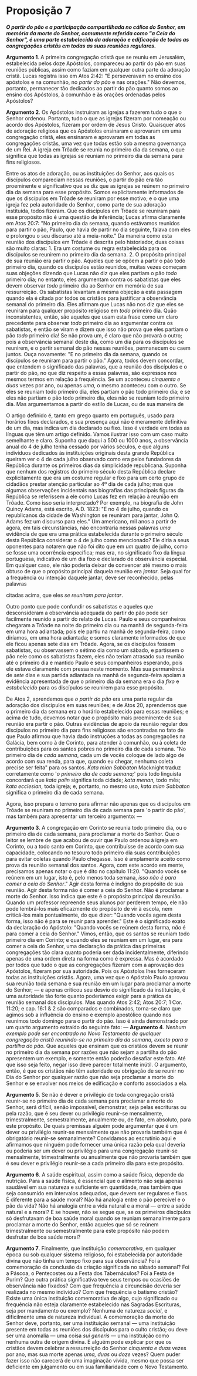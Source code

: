 # Proposição 7

***O partir do pão e a participação compartilhada no cálice do Senhor, em memória da morte do Senhor, comumente referida como "a Ceia do Senhor", é uma parte estabelecida da adoração e edificação de todas as congregações cristãs em todas as suas reuniões regulares.***

**Argumento 1**. A primeira congregação cristã que se reuniu em Jerusalém, estabelecida pelos doze Apóstolos, compareceu ao partir do pão em suas reuniões públicas, assim como faziam em qualquer outra parte da adoração cristã. Lucas registra isso em Atos 2:42: "E perseveravam no ensino dos apóstolos e na comunhão, no *partir do pão* e nas orações." Não devemos, portanto, permanecer tão dedicados ao partir do pão quanto somos ao ensino dos Apóstolos, à comunhão e às orações ordenadas pelos Apóstolos?

**Argumento 2**. Os Apóstolos instruíram as igrejas a fazerem tudo o que o Senhor ordenou. Portanto, tudo o que as igrejas fizeram por nomeação ou acordo dos Apóstolos, fizeram por ordem de Jesus Cristo. Quaisquer atos de adoração religiosa que os Apóstolos ensinaram e aprovaram em uma congregação cristã, eles ensinaram e aprovaram em todas as congregações cristãs, uma vez que todas estão sob a mesma governança de um Rei. A igreja em Trôade se reunia no primeiro dia da semana, o que significa que todas as igrejas se reuniam no primeiro dia da semana para fins religiosos.

Entre os atos de adoração, ou as instituições do Senhor, aos quais os discípulos compareciam nessas reuniões, o partir do pão era tão proeminente e significativo que se diz que as igrejas se reúnem no primeiro dia da semana para esse propósito. Somos explicitamente informados de que os discípulos em Trôade se reuniram por esse motivo; e o que uma igreja fez pela autoridade do Senhor, como parte de sua adoração instituída, todos fizeram. Que os discípulos em Trôade se reuniram para esse propósito não é uma questão de inferência; Lucas afirma claramente em Atos 20:7: "No primeiro dia da semana, quando estávamos reunidos para partir o pão, Paulo, que havia de partir no dia seguinte, falava com eles e prolongou o seu discurso até a meia-noite." Da maneira como esta reunião dos discípulos em Trôade é descrita pelo historiador, duas coisas são muito claras: 1. Era um costume ou regra estabelecida para os discípulos se reunirem no primeiro dia da semana. 2. O propósito principal de sua reunião era partir o pão. Aqueles que se opõem a partir o pão todo primeiro dia, quando os discípulos estão reunidos, muitas vezes começam suas objeções dizendo que Lucas não diz que eles partiam o pão *todo* primeiro dia; no entanto, eles argumentam contra os sabatistas que eles devem observar *todo* primeiro dia ao Senhor em memória de sua ressurreição. Os sabatistas levantam a mesma objeção a esta passagem quando ela é citada por todos os cristãos para justificar a observância semanal do primeiro dia. Eles afirmam que Lucas não nos diz que eles se reuniram para qualquer propósito religioso em *todo* primeiro dia. Quão inconsistentes, então, são aqueles que usam esta frase como um claro precedente para observar *todo* primeiro dia ao argumentar contra os sabatistas, e então se viram e dizem que isso não prova que eles partiam o pão *todo* primeiro dia! Se não prova um, é claro que não provará o outro; pois a observância semanal deste dia, como um dia para os discípulos se reunirem, e o partir semanal do pão nessas reuniões, permanecem ou caem juntos. Ouça novamente: "E no primeiro dia da semana, quando os discípulos se reuniram para partir o pão." Agora, todos devem concordar, que entendem o significado das palavras, que a reunião dos discípulos e o partir do pão, no que diz respeito a essas palavras, são expressos nos mesmos termos em relação à frequência. Se um aconteceu *cinquenta e duas* vezes por ano, ou apenas *uma*, o mesmo aconteceu com o outro. Se eles se reuniam todo primeiro dia, eles partiam o pão todo primeiro dia; e se eles não partiam o pão todo primeiro dia, eles não se reuniam todo primeiro dia. Mas argumentamos a partir do estilo de Lucas, ou de sua maneira de

O artigo definido é, tanto em grego quanto em português, usado para horários fixos declarados, e sua presença aqui não é meramente definitiva de um dia, mas indica um dia declarado ou fixo. Isso é verdade em todas as línguas que têm um artigo definido. Vamos ilustrar isso com um caso muito semelhante e claro. Suponha que daqui a 500 ou 1000 anos, a observância anual do 4 de julho tenha cessado por vários séculos, e que alguns indivíduos dedicados às instituições originais desta grande República queiram ver o 4 de cada julho observado como era pelos fundadores da República durante os primeiros dias da simplicidade republicana. Suponha que nenhum dos registros do primeiro século desta República declare explicitamente que era um costume regular e fixo para um certo grupo de cidadãos prestar atenção particular ao 4º dia de cada julho; mas que algumas observações incidentais nas biografias das principais figuras da República se referissem a ele como Lucas fez em relação à reunião em Trôade. Como isso seria interpretado? Por exemplo, na biografia de John Quincy Adams, está escrito, A.D. 1823: "E no 4 de julho, quando os republicanos da cidade de Washington se reuniram para jantar, John Q. Adams fez um discurso para eles." Um americano, mil anos a partir de agora, em tais circunstâncias, não encontraria nessas palavras *uma* evidência de que era uma prática estabelecida durante o primeiro século desta República considerar o 4 de julho como mencionado? Ele diria a seus oponentes para notarem que não foi dito que em *um* quatro de julho, como se fosse uma ocorrência específica; mas era, no significado fixo da língua portuguesa, indicativo de um dia fixo e declarado de observância especial. Em qualquer caso, ele não poderia deixar de convencer até mesmo o mais obtuso de que o propósito principal daquela reunião era *jantar*. Seja qual for a frequência ou intenção daquele jantar, deve ser reconhecido, pelas palavras

citadas acima, que eles *se reuniram para jantar*.

Outro ponto que pode confundir os sabatistas e aqueles que desconsideram a observância adequada do partir do pão pode ser facilmente reunido a partir do relato de Lucas. Paulo e seus companheiros chegaram a Trôade na noite do primeiro dia ou na manhã de segunda-feira em uma hora adiantada; pois ele partiu na manhã de segunda-feira, como diríamos, em uma hora adiantada; e somos claramente informados de que ele ficou apenas sete dias em Trôade. Agora, se os discípulos fossem sabatistas, ou observassem o sétimo dia como um sábado, e partissem o pão nele como os sabatistas fazem, eles não teriam atrasado sua reunião até o primeiro dia e mantido Paulo e seus companheiros esperando, pois ele estava claramente com pressa neste momento. Mas sua permanência de *sete* dias e sua partida adiantada na manhã de segunda-feira apoiam a evidência apresentada de que o primeiro dia da semana era o dia *fixo* e *estabelecido* para os discípulos se reunirem para esse propósito.

De Atos 2, aprendemos que *o partir do pão* era uma parte regular da adoração dos discípulos em suas reuniões; e de Atos 20, aprendemos que o primeiro dia da semana era o horário estabelecido para essas reuniões; e acima de tudo, devemos notar que o propósito mais proeminente de sua reunião era partir o pão. Outras evidências de apoio da reunião regular dos discípulos no primeiro dia para fins religiosos são encontradas no fato de que Paulo afirmou que havia dado instruções a todas as congregações na Galácia, bem como à de Corinto, para atender à comunhão, ou à coleta de contribuições para os santos pobres no primeiro dia de cada semana. "No primeiro dia de *cada semana*, cada um de vocês coloque de lado algo de acordo com sua renda, para que, quando eu chegar, nenhuma coleta precise ser feita" para os santos. *Kata mian Sabbaton* Macknight traduz corretamente como '*o primeiro dia de cada semana;*' pois todo linguista concordará que *kata polin* significa toda cidade; *kata menan,* todo mês; *kata ecclesian,* toda igreja; e, portanto, no mesmo uso, *kata mian Sabbaton* significa o primeiro dia de cada semana.

Agora, isso prepara o terreno para afirmar não apenas que os discípulos em Trôade se reuniram no primeiro dia de cada semana para 'o partir do pão', mas também para apresentar um terceiro argumento: —

**Argumento 3**. A congregação em Corinto se reunia todo primeiro dia, ou o primeiro dia de cada semana, para proclamar a morte do Senhor. Que o leitor se lembre de que acabou de ouvir que Paulo ordenou à igreja em Corinto, ou a todo santo em Corinto, que contribuísse de acordo com sua capacidade, colocando no tesouro todo primeiro dia suas contribuições para evitar coletas quando Paulo chegasse. Isso é amplamente aceito como prova da reunião semanal dos santos. Agora, com este acordo em mente, precisamos apenas notar o que é dito no capítulo 11:20. "Quando vocês se reúnem em um lugar, isto é, pelo menos toda semana, *isso não é para comer a ceia do Senhor*." Agir desta forma é indigno do propósito de sua reunião. Agir desta forma não é comer a ceia do Senhor. Não é proclamar a morte do Senhor. Isso indica que este é o propósito principal da reunião. Quando um professor repreende seus alunos por perderem tempo, ele não pode lembrá-los mais eficazmente do propósito de vir à escola, nem criticá-los mais pontualmente, do que dizer: "Quando vocês agem desta forma, isso não é para se reunir para aprender." Este é o significado exato da declaração do Apóstolo: "Quando vocês se reúnem desta forma, *não* é para comer a ceia do Senhor." Vimos, então, que os santos se reuniam todo primeiro dia em Corinto; e quando eles se reuniam em um lugar, era para comer a ceia do Senhor, uma declaração da prática das primeiras congregações tão clara quanto poderia ser dada incidentalmente, diferindo apenas de uma ordem direta na forma como é expressa. Mas é acordado por todos que tudo o que as congregações fizeram com a aprovação dos Apóstolos, fizeram por sua autoridade. Pois os Apóstolos lhes forneceram todas as instituições cristãs. Agora, uma vez que o Apóstolo Paulo aprovou sua reunião toda semana e sua reunião em um lugar para proclamar a morte do Senhor; — e apenas criticou seu desvio do significado da instituição, é uma autoridade tão forte quanto poderíamos exigir para a prática da reunião semanal dos discípulos.
Mas quando Atos 2:42; Atos 20:7; 1 Cor. 11:20; e cap. 16:1 & 2 são comparados e combinados, torna-se claro que agimos sob a influência do ensino e exemplo apostólico quando nos reunimos todo domingo para o partir do pão. Isso é ainda demonstrado por um quarto argumento extraído do seguinte fato: —
**Argumento 4**. *Nenhum exemplo pode ser encontrado no Novo Testamento de qualquer congregação cristã reunindo-se no primeiro dia da semana, exceto para a partilha do pão.* Que aqueles que ensinam que os cristãos devem se reunir no primeiro dia da semana por razões que não sejam a partilha do pão apresentem um exemplo, e somente então poderão desafiar este fato. Até que isso seja feito, negar isso deve parecer totalmente inútil. O argumento, então, é que os cristãos não têm autoridade ou obrigação de se reunir no Dia do Senhor por qualquer razão que não seja proclamar a morte do Senhor e se envolver nos meios de edificação e conforto associados a ela.

**Argumento 5**. Se não é dever e privilégio de toda congregação cristã reunir-se no primeiro dia de cada semana para proclamar a morte do Senhor, será difícil, senão impossível, demonstrar, seja pelas escrituras ou pela razão, que é seu dever ou privilégio reunir-se mensalmente, trimestralmente, semestralmente, anualmente ou, de fato, em absoluto, para este propósito. De quais premissas alguém pode argumentar que é um dever ou privilégio reunir-se mensalmente que não provaria também que é obrigatório reunir-se semanalmente? Convidamos ao escrutínio aqui e afirmamos que ninguém pode fornecer uma única razão pela qual deveria ou poderia ser um dever ou privilégio para uma congregação reunir-se mensalmente, trimestralmente ou anualmente que não provaria também que é seu dever e privilégio reunir-se a cada primeiro dia para este propósito.

**Argumento 6**. A saúde espiritual, assim como a saúde física, depende da nutrição. Para a saúde física, é essencial que o alimento não seja apenas saudável em sua natureza e suficiente em quantidade, mas também que seja consumido em intervalos adequados, que devem ser regulares e fixos. É diferente para a saúde moral? Não há analogia entre o pão perecível e o pão da vida? Não há analogia entre a vida natural e a moral — entre a saúde natural e a moral? E se houver, não se segue que, se os primeiros discípulos só desfrutavam de boa saúde moral quando se reuniam semanalmente para proclamar a morte do Senhor, então aqueles que só se reúnem trimestralmente ou semestralmente para este propósito não podem desfrutar de boa saúde moral?

**Argumento 7**. Finalmente, que instituição *comemorativa*, em qualquer época ou sob qualquer sistema religioso, foi estabelecida por autoridade divina que não tinha um tempo fixo para sua observância? Foi a comemoração da conclusão da criação significada no sábado semanal? Foi a Páscoa, o Pentecostes ou a Festa dos Tabernáculos? Foi a Festa de Purim? Que outra prática significativa teve seus tempos ou ocasiões de observância não fixados? Com que frequência a circuncisão deveria ser realizada no mesmo indivíduo? Com que frequência o batismo cristão? Existe uma única instituição comemorativa de algo, cujo significado ou frequência não esteja claramente estabelecido nas Sagradas Escrituras, seja por mandamento ou exemplo? Nenhuma de natureza *social*, e dificilmente uma de natureza individual. A comemoração da morte do Senhor deve, portanto, ser uma instituição semanal — uma instituição presente em todas as reuniões dos discípulos para o culto cristão; ou deve ser uma anomalia — uma coisa *sui generis* — uma instituição como nenhuma outra de origem divina. E alguém pode explicar por que os cristãos devem celebrar a ressurreição do Senhor *cinquenta e duas* vezes por ano, mas sua morte apenas *uma, duas* ou *doze* vezes? Quem puder fazer isso não carecerá de uma imaginação vívida, mesmo que possa ser deficiente em julgamento ou em sua familiaridade com o Novo Testamento.
